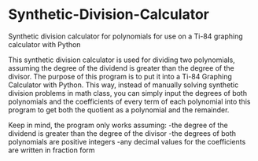 # Synthetic-Division-Calculator
Synthetic division calculator for polynomials for use on a Ti-84 graphing calculator with Python

This synthetic division calculator is used for dividing two polynomials, assuming the degree of the dividend is greater than the degree of the divisor. 
The purpose of this program is to put it into a Ti-84 Graphing Calculator with Python. 
This way, instead of manually solving synthetic division problems in math class, you can simply input the degrees of both polynomials and the coefficients of every term of each polynomial into this program to get both the quotient as a polynomial and the remainder. 

Keep in mind, the program only works assuming:
-the degree of the dividend is greater than the degree of the divisor
-the degrees of both polynomials are positive integers
-any decimal values for the coefficients are written in fraction form
